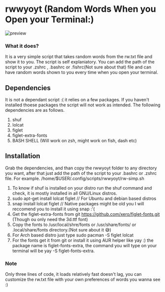 # rwwyoyt (Random Words When you Open your Terminal:)
![preview](https://raw.githubusercontent.com/Sidmaz666/rwwyoyt/main/rw-preview.jpg)
### What it does?
It is a very simple script that takes random words from the rw.txt file and show it to you. The script is self explaniatory. You can add the path of the script to your .zshrc , .bashrc or .fishrc(Not sure about that) file and can have random words shown to you every time when you open your terminal.
## Dependencies
It is not a dependant script :( it relies on a few packages. If you haven't installed thoese packages the script will not work as intended. The following dependencies are as follows.
1. shuf
2. lolcat
3. figlet
4. figlet-extra-fonts
5. BASH SHELL (Will work on zsh, might work on fish, dash etc)
## Installation
Grab the dependencies, and than copy the rwwyoyt folder to any directory you want, after that just add the path of the script to your .bashrc or .zshrc file. For example.
 /home/$USER/.config/scripts/rwwyoyt/rw-simp.sh
  1. To know if shuf is installed on your distro run the shuf command and check, it is mostly installed in all GNU/Linux distros.
  2. sudo apt-get install lolcat figlet // For Ubuntu and debian based distros
  3. snap install lolcat figlet // Native packages might be old you I will reccomend you to install it using snap :'(
  4. Get the figlet-extra-fonts from git https://github.com/xero/figlet-fonts.git (Though ou only need the 3d.ttf font)
  5. Copy the fonts to /usr/local/shre/fonts or /usr/share/fonts/ or .local/share/fonts  directory.(Not sure about it 😅)
  6. For Arch based distro just type sudo pacman -S figlet lolcat
  7. For the fonts get it from git or install it using AUR helper like yay :) the package name is figlet-fonts-extra, the command you will type on your terminal will be yay -S figlet-fonts-extra.
### Note
Only three lines of code, it loads relatively fast doesn't lag, you can customize the rw.txt file with your own preferences of words you wanna see :)
